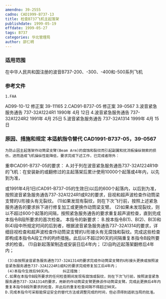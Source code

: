 ```yaml
---
amendno: 39-2555
cadno: CAD1999-B737-13
title: 检查B737飞机主起落架
publishdate: 1999-05-19
effdate: 1999-05-27
tags: B737
categories: 华北管理局
author: 邵仁明
---
```


### 适用范围 
在中华人民共和国注册的波音B737-200、-300、-400和-500系列飞机

### 参考文件
    1.FAA 
AD99-10-12 修正案 39-11165
    2.CAD91-B737-05 修正案 39-0567 
    3.波音紧急服务通告 737-32A1224R1  1990年 4月 12日
    4.波音紧急服务通告 737-32A1224R2  1991年 4月 25日
    5.波音紧急服务通告 737-32A1314 1999年 4月 15日


### 原因、措施和规定 本适航指令替代 CAD1991-B737-05，39-0567
    为防止因主起落架作动筒梁支臂(Beam Arm)的腐蚀和裂纹而引起副翼和扰流板操纵钢索的损伤，进而造成飞机操纵性能降低，要求完成下述工作，已完成者除外： 
重申CAD91-B737-05的要求： 
    A.对于列在波音紧急服务通告737-32A1224R1中的飞机：在安装新的或翻修过的主起落架后累计使用10000个起落或4年内，以先到为准，
  
或1991年4月1日(CAD91-B737-05的生效日)以后的600个起落内，以后到为准，按照波音紧急服务通告737-32A1224R1或R2的要求，目视和超声波检查作动筒梁支臂的U形接头有无裂纹。 
     (1)如果发现有裂纹，则在下次飞行前，按照上述紧急服务通告的要求拆下进行修复加工或更换作动筒梁支臂。 
     (2)如果未发现裂纹，则以不超过600个起落的间隔，按照紧急服务通告的要求重复超声波检查，直到完成本指令B段所要求的首次检查。 
    本指令的新要求： 
    B.按本指令B(1)、B(2)、B(3)和B(4)段中所规定时间的后到者，根据波音紧急服务通告737-32A1314的要求，详细目视检查和超声波检查作动筒梁支臂的U形接头有无腐蚀和裂纹。完成这些检查即构成本指令A段工作的昀终措施。此后以不超过90天的间隔重复本指令B段所要求的检查。 
     (1)自新起落架制造或安装日后4年内；
     (2)自昀近起落架翻修后4年内；

     (3)自按照波音紧急服务通告737-32A1314的要求完成作动筒梁支臂的U形接头更换或按照波音紧急服务通告737-32A1224R1或R2的要求完成修复加工后4年内； 
     (4)本指令生效后90天内。     纠正措施： 
    C.如果在本指令B段所要求的任何检查期间发现有腐蚀或裂纹，则在下次飞行前，按照波音紧急服务通告737-32A1314的要求，用新的作动筒梁支臂更换该作动筒梁支臂。完成此更换后4年内重复本指令B段所要求的检查，并此后的重复检查间隔不得超过90天。 
    D.完成本指令可采取能保证安全的替代方法或调整完成的时间，但必须得到适航当局的批准。


